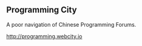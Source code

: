 
Programming City
----

A poor navigation of Chinese Programming Forums.

http://programming.webcity.io
